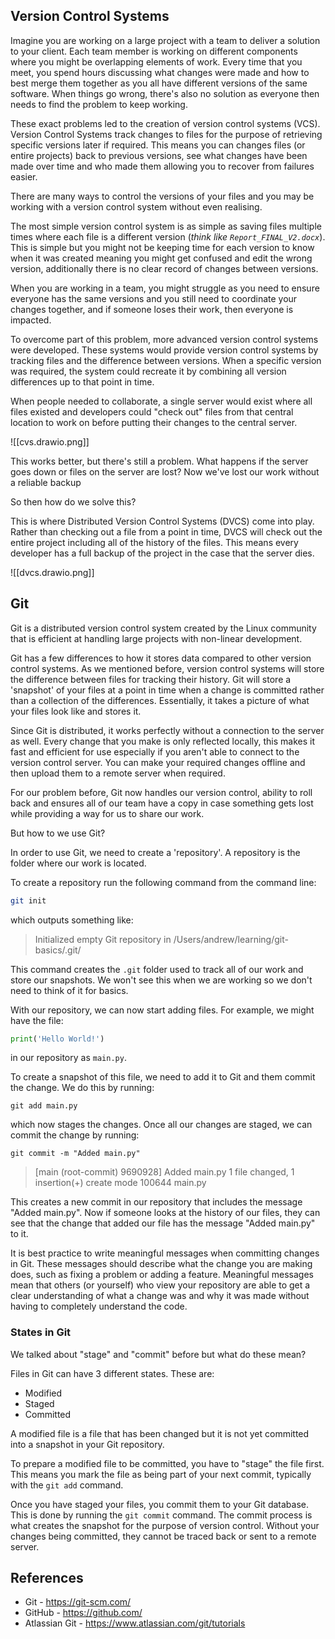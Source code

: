 ## Version Control Systems
Imagine you are working on a large project with a team to deliver a solution to your client. Each team member is working on different components where you might be overlapping elements of work. Every time that you meet, you spend hours discussing what changes were made and how to best merge them together as you all have different versions of the same software. When things go wrong, there's also no solution as everyone then needs to find the problem to keep working.

These exact problems led to the creation of version control systems (VCS). Version Control Systems track changes to files for the purpose of retrieving specific versions later if required. This means you can changes files (or entire projects) back to previous versions, see what changes have been made over time and who made them allowing you to recover from failures easier.

There are many ways to control the versions of your files and you may be working with a version control system without even realising.

The most simple version control system is as simple as saving files multiple times where each file is a different version (*think like `Report_FINAL_V2.docx`*). This is simple but you might not be keeping time for each version to know when it was created meaning you might get confused and edit the wrong version, additionally there is no clear record of changes between versions. 

When you are working in a team, you might struggle as you need to ensure everyone has the same versions and you still need to coordinate your changes together, and if someone loses their work, then everyone is impacted.

To overcome part of this problem, more advanced version control systems were developed. These systems would provide version control systems by tracking files and the difference between versions. When a specific version was required, the system could recreate it by combining all version differences up to that point in time. 

When people needed to collaborate, a single server would exist where all files existed and developers could "check out" files from that central location to work on before putting their changes to the central server.

![[cvs.drawio.png]]

This works better, but there's still a problem. What happens if the server goes down or files on the server are lost? Now we've lost our work without a reliable backup

So then how do we solve this?

This is where Distributed Version Control Systems (DVCS) come into play. Rather than checking out a file from a point in time, DVCS will check out the entire project including all of the history of the files. This means every developer has a full backup of the project in the case that the server dies.

![[dvcs.drawio.png]]


## Git
Git is a distributed version control system created by the Linux community that is efficient at handling large projects with non-linear development.

Git has a few differences to how it stores data compared to other version control systems. As we mentioned before, version control systems will store the difference between files for tracking their history. Git will store a 'snapshot' of your files at a point in time when a change is committed rather than a collection of the differences. Essentially, it takes a picture of what your files look like and stores it.

Since Git is distributed, it works perfectly without a connection to the server as well. Every change that you make is only reflected locally, this makes it fast and efficient for use especially if you aren't able to connect to the version control server. You can make your required changes offline and then upload them to a remote server when required.

For our problem before, Git now handles our version control, ability to roll back and ensures all of our team have a copy in case something gets lost while providing a way for us to share our work.

But how to we use Git?

In order to use Git, we need to create a 'repository'. A repository is the folder where our work is located.

To create a repository run the following command from the command line:
```bash
git init
```

which outputs something like:
> Initialized empty Git repository in /Users/andrew/learning/git-basics/.git/

This command creates the `.git` folder used to track all of our work and store our snapshots. We won't see this when we are working so we don't need to think of it for basics.


With our repository, we can now start adding files. For example, we might have the file:
```python
print('Hello World!')
```

in our repository as `main.py`.

To create a snapshot of this file, we need to add it to Git and them commit the change. We do this by running: 
```shell
git add main.py
```

which now stages the changes. Once all our changes are staged, we can commit the change by running:

```
git commit -m "Added main.py"
```

> \[main (root-commit) 9690928] Added main.py
 1 file changed, 1 insertion(+)
 create mode 100644 main.py

This creates a new commit in our repository that includes the message "Added main.py". Now if someone looks at the history of our files, they can see that the change that added our file has the message "Added main.py" to it.

It is best practice to write meaningful messages when committing changes in Git. These messages should describe what the change you are making does, such as fixing a problem or adding a feature. Meaningful messages mean that others (or yourself) who view your repository are able to get a clear understanding of what a change was and why it was made without having to completely understand the code.

### States in Git
We talked about "stage" and "commit" before but what do these mean?

Files in Git can have 3 different states. These are:
- Modified
- Staged
- Committed

A modified file is a file that has been changed but it is not yet committed into a snapshot in your Git repository.

To prepare a modified file to be committed, you have to "stage" the file first. This means you mark the file as being part of your next commit, typically with the `git add` command.

Once you have staged your files, you commit them to your Git database. This is done by running the `git commit` command. The commit process is what creates the snapshot for the purpose of version control. Without your changes being committed, they cannot be traced back or sent to a remote server.
## References
- Git - https://git-scm.com/
- GitHub - https://github.com/
- Atlassian Git - https://www.atlassian.com/git/tutorials